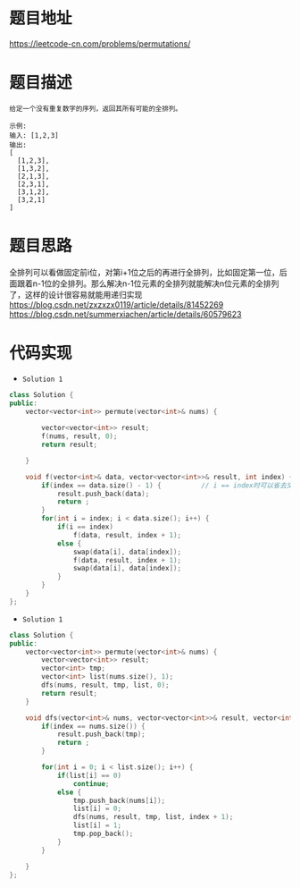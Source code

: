 # 题目地址
https://leetcode-cn.com/problems/permutations/  

# 题目描述
```
给定一个没有重复数字的序列，返回其所有可能的全排列。

示例:
输入: [1,2,3]
输出:
[
  [1,2,3],
  [1,3,2],
  [2,1,3],
  [2,3,1],
  [3,1,2],
  [3,2,1]
]
```

# 题目思路
全排列可以看做固定前i位，对第i+1位之后的再进行全排列，比如固定第一位，后面跟着n-1位的全排列。那么解决n-1位元素的全排列就能解决n位元素的全排列了，这样的设计很容易就能用递归实现
https://blog.csdn.net/zxzxzx0119/article/details/81452269  
https://blog.csdn.net/summerxiachen/article/details/60579623

# 代码实现
* `Solution 1`
```C++
class Solution {
public:
    vector<vector<int>> permute(vector<int>& nums) {
        
        vector<vector<int>> result;
        f(nums, result, 0);
        return result;

    }

    void f(vector<int>& data, vector<vector<int>>& result, int index) {
        if(index == data.size() - 1) {          // i == index时可以省去交换操作
            result.push_back(data);
            return ;
        }
        for(int i = index; i < data.size(); i++) {
            if(i == index)
                f(data, result, index + 1);
            else {
                swap(data[i], data[index]);
                f(data, result, index + 1);
                swap(data[i], data[index]);
            }
        }
    }
};
```    

* `Solution 1`
```C++
class Solution {
public:
    vector<vector<int>> permute(vector<int>& nums) {
        vector<vector<int>> result;
        vector<int> tmp;
        vector<int> list(nums.size(), 1);
        dfs(nums, result, tmp, list, 0);
        return result;
    }

    void dfs(vector<int>& nums, vector<vector<int>>& result, vector<int>& tmp, vector<int>& list, int index) {
        if(index == nums.size()) {
            result.push_back(tmp);
            return ;
        }

        for(int i = 0; i < list.size(); i++) {
            if(list[i] == 0)
                continue;
            else {
                tmp.push_back(nums[i]);
                list[i] = 0;
                dfs(nums, result, tmp, list, index + 1);
                list[i] = 1;
                tmp.pop_back();
            }
        }

    }
};
```
